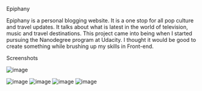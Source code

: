 Epiphany	


Epiphany is a personal blogging website. It is a one stop for all pop culture and travel updates. It talks about what is latest in the world of television, music and travel destinations. This 
project came into being when I started pursuing the Nanodegree program at Udacity. I thought it would be good to create something while brushing up my skills in Front-end.

Screenshots

![image](https://user-images.githubusercontent.com/55214400/112274529-d3d76580-8c3b-11eb-8ede-f6175e22ca81.png)

![image](https://user-images.githubusercontent.com/55214400/112274769-1c8f1e80-8c3c-11eb-8969-f57a207dc5f6.png)
![image](https://user-images.githubusercontent.com/55214400/112274793-2153d280-8c3c-11eb-9c16-7a419369b028.png)
![image](https://user-images.githubusercontent.com/55214400/112274808-24e75980-8c3c-11eb-94ca-a4366b278d34.png)
![image](https://user-images.githubusercontent.com/55214400/112274833-2b75d100-8c3c-11eb-9cf0-4f0868d35cb9.png)



